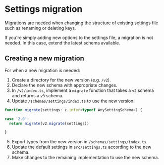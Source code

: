# Settings migration

Migrations are needed when changing the structure of existing settings file such as renaming or deleting keys.

If you're simply adding new options to the settings file, a migration is not needed. In this case, extend the latest schema available.

## Creating a new migration

For when a new migration is needed:

1. Create a directory for the new version (e.g. `/v2`).
2. Declare the new schema with appropriate changes.
3. In `/v2/index.ts`, implement a `migrate` function that takes a `v2` schema and returns a `v3` schema.
4. Update `/schemas/settings/index.ts` to use the new version:

```ts
function migrate(settings: z.infer<typeof AnySettingSchema>) {

case '2.0':
  return migrate(v2.migrate(settings))

}
```

5. Export types from the new version in `/schemas/settings/index.ts`.
6. Update the default settings in `src/settings.ts` according to the new schema.
7. Make changes to the remaining implementation to use the new schema.
